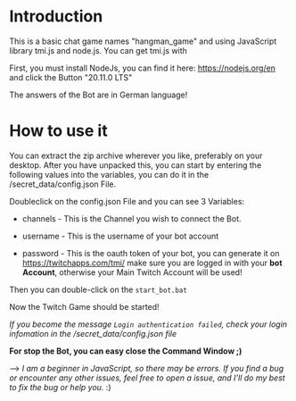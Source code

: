 # Introduction

This is a basic chat game names "hangman_game" and using JavaScript library tmi.js and node.js. You can get tmi.js with 


First, you must install NodeJs, you can find it here: https://nodejs.org/en and click the Button "20.11.0 LTS"

The answers of the Bot are in German language!


# How to use it


You can extract the zip archive wherever you like, preferably on your desktop. After you have unpacked this, you can start by entering the following values into the variables, you can do it in the /secret_data/config.json File. 

Doubleclick on the config.json File and you can see 3 Variables:

- channels - This is the Channel you wish to connect the Bot.

- username - This is the username of your bot account

- password - This is the oauth token of your bot, you can generate it on https://twitchapps.com/tmi/ make sure you are logged in with your **bot Account**, otherwise your Main Twitch Account will be used!


Then you can double-click on the `start_bot.bat`

Now the Twitch Game should be started!

*If you become the message `Login authentication failed`, check your login infomation in the /secret_data/config.json file*

**For stop the Bot, you can easy close the Command Window ;)**

--> *I am a beginner in JavaScript, so there may be errors.
If you find a bug or encounter any other issues, feel free to open a issue, and I'll do my best to fix the bug or help you.* :)
